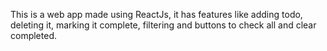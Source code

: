 This is a web app made using ReactJs, it has features like adding todo, deleting it, marking it complete, filtering and buttons to check all and clear completed.
